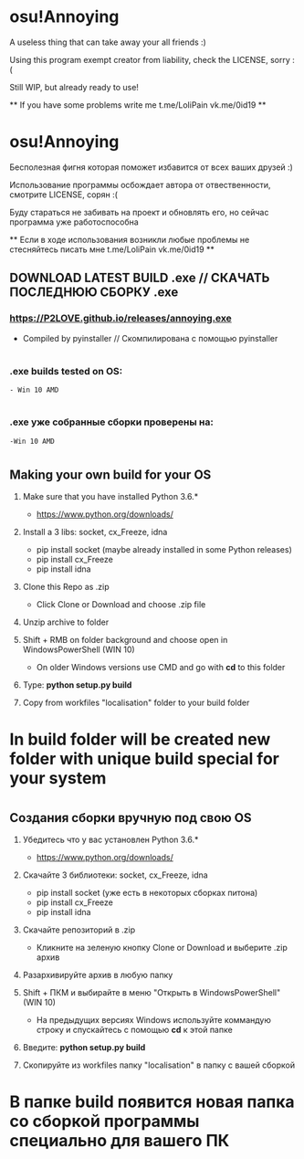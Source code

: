 # osu!Annoying

A useless thing that can take away your all friends :)

Using this program exempt creator from liability, check the LICENSE, sorry :(

Still WIP, but already ready to use!

** If you have some problems write me t.me/LoliPain vk.me/0id19 **

# osu!Annoying

Бесполезная фигня которая поможет избавится от всех ваших друзей :)

Использование программы осбождает автора от отвественности, смотрите LICENSE, сорян :(

Буду стараться не забивать на проект и обновлять его, но сейчас программа уже работоспособна

** Если в ходе использования возникли любые проблемы не стесняйтесь писать мне t.me/LoliPain vk.me/0id19 **

## DOWNLOAD LATEST BUILD .exe // СКАЧАТЬ ПОСЛЕДНЮЮ СБОРКУ .exe

### https://P2LOVE.github.io/releases/annoying.exe
* Сompiled by pyinstaller // Скомпилирована с помощью pyinstaller   

#

### .exe builds tested on OS:
    - Win 10 AMD

#

### .exe уже собранные сборки проверены на:
    -Win 10 AMD

#

## Making your own build for your OS

1. Make sure that you have installed Python 3.6.*
    * https://www.python.org/downloads/

2. Install a 3 libs: socket, cx_Freeze, idna
    * pip install socket (maybe already installed in some Python releases)
    * pip install cx_Freeze
    * pip install idna

3. Clone this Repo as .zip
    * Click Clone or Download and choose .zip file

4. Unzip archive to folder

5. Shift + RMB on folder background and choose open in WindowsPowerShell (WIN 10)
    * On older Windows versions use CMD and go with **cd** to this folder

6. Type: **python setup.py build** 

7. Copy from workfiles "localisation" folder to your build folder

# In build folder will be created new folder with unique build special for your system

#

## Создания сборки вручную под свою OS

1. Убедитесь что у вас установлен Python 3.6.*
    * https://www.python.org/downloads/

2. Скачайте 3 библиотеки: socket, cx_Freeze, idna
    * pip install socket (уже есть в некоторых сборках питона)
    * pip install cx_Freeze
    * pip install idna

3. Скачайте репозиторий в .zip
    * Кликните на зеленую кнопку Clone or Download и выберите .zip архив

4. Разархивируйте архив в любую папку

5. Shift + ПКМ и выбирайте в меню "Открыть в WindowsPowerShell" (WIN 10)
    * На предыдущих версиях Windows используйте коммандую строку и спускайтесь с помощью **cd** к этой папке

6. Введите: **python setup.py build** 

7. Скопируйте из workfiles папку "localisation" в папку с вашей сборкой

# В папке build появится новая папка со сборкой программы специально для вашего ПК
